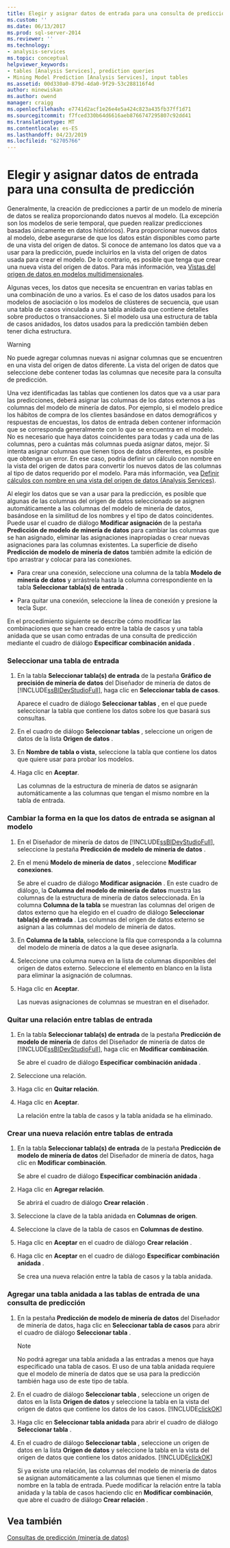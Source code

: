 ```yaml
---
title: Elegir y asignar datos de entrada para una consulta de predicción | Microsoft Docs
ms.custom: ''
ms.date: 06/13/2017
ms.prod: sql-server-2014
ms.reviewer: ''
ms.technology:
- analysis-services
ms.topic: conceptual
helpviewer_keywords:
- tables [Analysis Services], prediction queries
- Mining Model Prediction [Analysis Services], input tables
ms.assetid: 00d330a0-879d-4da0-9f29-53c288116f4d
author: minewiskan
ms.author: owend
manager: craigg
ms.openlocfilehash: e7741d2acf1e26e4e5a424c823a435fb37ff1d71
ms.sourcegitcommit: f7fced330b64d6616aeb8766747295807c92dd41
ms.translationtype: MT
ms.contentlocale: es-ES
ms.lasthandoff: 04/23/2019
ms.locfileid: "62705766"
---
```

# <a name="choose-and-map-input-data-for-a-prediction-query"></a>Elegir y asignar datos de entrada para una consulta de predicción
  Generalmente, la creación de predicciones a partir de un modelo de minería de datos se realiza proporcionando datos nuevos al modelo. (La excepción son los modelos de serie temporal, que pueden realizar predicciones basadas únicamente en datos históricos). Para proporcionar nuevos datos al modelo, debe asegurarse de que los datos están disponibles como parte de una vista del origen de datos. Si conoce de antemano los datos que va a usar para la predicción, puede incluirlos en la vista del origen de datos usada para crear el modelo. De lo contrario, es posible que tenga que crear una nueva vista del origen de datos. Para más información, vea [Vistas del origen de datos en modelos multidimensionales](../multidimensional-models/data-source-views-in-multidimensional-models.md).  
  
 Algunas veces, los datos que necesita se encuentran en varias tablas en una combinación de uno a varios. Es el caso de los datos usados para los modelos de asociación o los modelos de clústeres de secuencia, que usan una tabla de casos vinculada a una tabla anidada que contiene detalles sobre productos o transacciones. Si el modelo usa una estructura de tabla de casos anidados, los datos usados para la predicción también deben tener dicha estructura.  
  
> [!WARNING]  
>  No puede agregar columnas nuevas ni asignar columnas que se encuentren en una vista del origen de datos diferente. La vista del origen de datos que seleccione debe contener todas las columnas que necesite para la consulta de predicción.  
  
 Una vez identificadas las tablas que contienen los datos que va a usar para las predicciones, deberá asignar las columnas de los datos externos a las columnas del modelo de minería de datos. Por ejemplo, si el modelo predice los hábitos de compra de los clientes basándose en datos demográficos y respuestas de encuestas, los datos de entrada deben contener información que se corresponda generalmente con lo que se encuentra en el modelo. No es necesario que haya datos coincidentes para todas y cada una de las columnas, pero a cuántas más columnas pueda asignar datos, mejor. Si intenta asignar columnas que tienen tipos de datos diferentes, es posible que obtenga un error. En ese caso, podría definir un cálculo con nombre en la vista del origen de datos para convertir los nuevos datos de las columnas al tipo de datos requerido por el modelo. Para más información, vea [Definir cálculos con nombre en una vista del origen de datos &#40;Analysis Services&#41;](../multidimensional-models/define-named-calculations-in-a-data-source-view-analysis-services.md).  
  
 Al elegir los datos que se van a usar para la predicción, es posible que algunas de las columnas del origen de datos seleccionado se asignen automáticamente a las columnas del modelo de minería de datos, basándose en la similitud de los nombres y el tipo de datos coincidentes. Puede usar el cuadro de diálogo **Modificar asignación** de la pestaña **Predicción de modelo de minería de datos** para cambiar las columnas que se han asignado, eliminar las asignaciones inapropiadas o crear nuevas asignaciones para las columnas existentes. La superficie de diseño **Predicción de modelo de minería de datos** también admite la edición de tipo arrastrar y colocar para las conexiones.  
  
-   Para crear una conexión, seleccione una columna de la tabla **Modelo de minería de datos** y arrástrela hasta la columna correspondiente en la tabla **Seleccionar tabla(s) de entrada** .  
  
-   Para quitar una conexión, seleccione la línea de conexión y presione la tecla Supr.  
  
 En el procedimiento siguiente se describe cómo modificar las combinaciones que se han creado entre la tabla de casos y una tabla anidada que se usan como entradas de una consulta de predicción mediante el cuadro de diálogo **Especificar combinación anidada** .  
  
### <a name="select-an-input-table"></a>Seleccionar una tabla de entrada  
  
1.  En la tabla **Seleccionar tabla(s) de entrada** de la pestaña **Gráfico de precisión de minería de datos** del Diseñador de minería de datos de [!INCLUDE[ssBIDevStudioFull](../../includes/ssbidevstudiofull-md.md)], haga clic en **Seleccionar tabla de casos**.  
  
     Aparece el cuadro de diálogo **Seleccionar tablas** , en el que puede seleccionar la tabla que contiene los datos sobre los que basará sus consultas.  
  
2.  En el cuadro de diálogo **Seleccionar tablas** , seleccione un origen de datos de la lista **Origen de datos** .  
  
3.  En **Nombre de tabla o vista**, seleccione la tabla que contiene los datos que quiere usar para probar los modelos.  
  
4.  Haga clic en **Aceptar**.  
  
     Las columnas de la estructura de minería de datos se asignarán automáticamente a las columnas que tengan el mismo nombre en la tabla de entrada.  
  
### <a name="change-the-way-that-input-data-is-mapped-to-the-model"></a>Cambiar la forma en la que los datos de entrada se asignan al modelo  
  
1.  En el Diseñador de minería de datos de [!INCLUDE[ssBIDevStudioFull](../../includes/ssbidevstudiofull-md.md)], seleccione la pestaña **Predicción de modelo de minería de datos** .  
  
2.  En el menú **Modelo de minería de datos** , seleccione **Modificar conexiones**.  
  
     Se abre el cuadro de diálogo **Modificar asignación** . En este cuadro de diálogo, la **Columna del modelo de minería de datos** muestra las columnas de la estructura de minería de datos seleccionada. En la columna **Columna de la tabla** se muestran las columnas del origen de datos externo que ha elegido en el cuadro de diálogo **Seleccionar tabla(s) de entrada** . Las columnas del origen de datos externo se asignan a las columnas del modelo de minería de datos.  
  
3.  En **Columna de la tabla**, seleccione la fila que corresponda a la columna del modelo de minería de datos a la que desee asignarla.  
  
4.  Seleccione una columna nueva en la lista de columnas disponibles del origen de datos externo. Seleccione el elemento en blanco en la lista para eliminar la asignación de columnas.  
  
5.  Haga clic en **Aceptar**.  
  
     Las nuevas asignaciones de columnas se muestran en el diseñador.  
  
### <a name="remove-a-relationship-between-input-tables"></a>Quitar una relación entre tablas de entrada  
  
1.  En la tabla **Seleccionar tabla(s) de entrada** de la pestaña **Predicción de modelo de minería** de datos del Diseñador de minería de datos de [!INCLUDE[ssBIDevStudioFull](../../includes/ssbidevstudiofull-md.md)], haga clic en **Modificar combinación**.  
  
     Se abre el cuadro de diálogo **Especificar combinación anidada** .  
  
2.  Seleccione una relación.  
  
3.  Haga clic en **Quitar relación**.  
  
4.  Haga clic en **Aceptar**.  
  
     La relación entre la tabla de casos y la tabla anidada se ha eliminado.  
  
### <a name="create-a-new-relationship-between-input-tables"></a>Crear una nueva relación entre tablas de entrada  
  
1.  En la tabla **Seleccionar tabla(s) de entrada** de la pestaña **Predicción de modelo de minería de datos** del Diseñador de minería de datos, haga clic en **Modificar combinación**.  
  
     Se abre el cuadro de diálogo **Especificar combinación anidada** .  
  
2.  Haga clic en **Agregar relación**.  
  
     Se abrirá el cuadro de diálogo **Crear relación** .  
  
3.  Seleccione la clave de la tabla anidada en **Columnas de origen**.  
  
4.  Seleccione la clave de la tabla de casos en **Columnas de destino**.  
  
5.  Haga clic en **Aceptar** en el cuadro de diálogo **Crear relación** .  
  
6.  Haga clic en **Aceptar** en el cuadro de diálogo **Especificar combinación anidada** .  
  
     Se crea una nueva relación entre la tabla de casos y la tabla anidada.  
  
### <a name="add-a-nested-table-to-the-input-tables-of-a-prediction-query"></a>Agregar una tabla anidada a las tablas de entrada de una consulta de predicción  
  
1.  En la pestaña **Predicción de modelo de minería de datos** del Diseñador de minería de datos, haga clic en **Seleccionar tabla de casos** para abrir el cuadro de diálogo **Seleccionar tabla** .  
  
    > [!NOTE]  
    >  No podrá agregar una tabla anidada a las entradas a menos que haya especificado una tabla de casos. El uso de una tabla anidada requiere que el modelo de minería de datos que se usa para la predicción también haga uso de este tipo de tabla.  
  
2.  En el cuadro de diálogo **Seleccionar tabla** , seleccione un origen de datos en la lista **Origen de datos** y seleccione la tabla en la vista del origen de datos que contiene los datos de los casos. [!INCLUDE[clickOK](../../includes/clickok-md.md)]  
  
3.  Haga clic en **Seleccionar tabla anidada** para abrir el cuadro de diálogo **Seleccionar tabla** .  
  
4.  En el cuadro de diálogo **Seleccionar tabla** , seleccione un origen de datos en la lista **Origen de datos** y seleccione la tabla en la vista del origen de datos que contiene los datos anidados. [!INCLUDE[clickOK](../../includes/clickok-md.md)]  
  
     Si ya existe una relación, las columnas del modelo de minería de datos se asignan automáticamente a las columnas que tienen el mismo nombre en la tabla de entrada. Puede modificar la relación entre la tabla anidada y la tabla de casos haciendo clic en **Modificar combinación**, que abre el cuadro de diálogo **Crear relación** .  
  
## <a name="see-also"></a>Vea también  
 [Consultas de predicción &#40;minería de datos&#41;](prediction-queries-data-mining.md)  
  
  
